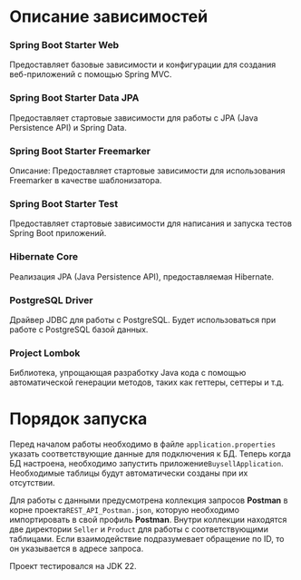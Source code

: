 # Описание зависимостей

### Spring Boot Starter Web
Предоставляет базовые зависимости и конфигурации для создания веб-приложений с помощью Spring MVC.

### Spring Boot Starter Data JPA
Предоставляет стартовые зависимости для работы с JPA (Java Persistence API) и Spring Data.

### Spring Boot Starter Freemarker
Описание: Предоставляет стартовые зависимости для использования Freemarker в качестве шаблонизатора.

### Spring Boot Starter Test
Предоставляет стартовые зависимости для написания и запуска тестов Spring Boot приложений.

### Hibernate Core
Реализация JPA (Java Persistence API), предоставляемая Hibernate.

### PostgreSQL Driver
Драйвер JDBC для работы с PostgreSQL. Будет использоваться при работе с PostgreSQL базой данных.

### Project Lombok
Библиотека, упрощающая разработку Java кода с помощью автоматической генерации методов, таких как геттеры, сеттеры и т.д.

# Порядок запуска
Перед началом работы необходимо в файле `application.properties` указать соответствующие данные для подключения к БД.
Теперь когда БД настроена, необходимо запустить приложение`BuysellApplication`.
Необходимые таблицы будут автоматически созданы при их отсутствии.  
  
Для работы с данными предусмотрена коллекция запросов **Postman** в корне проекта`REST_API_Postman.json`, которую необходимо импортировать в свой профиль
**Postman**. Внутри коллекции находятся две директории `Seller` и `Product` для работы с соответствующими таблицами.
Если взаимодействие подразумевает обращение по ID, то он указывается в адресе запроса.  
  
Проект тестировался на JDK 22.
